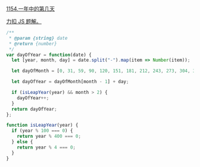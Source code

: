[1154.一年中的第几天](https://leetcode-cn.com/problems/day-of-the-year/submissions/)

[力扣 JS 题解。](https://github.com/GuYueJiaJie/blog/blob/master/%E7%AE%97%E6%B3%95%E4%B8%8E%E6%95%B0%E6%8D%AE%E7%BB%93%E6%9E%84/README.md)

```javascript
/**
 * @param {string} date
 * @return {number}
 */
var dayOfYear = function(date) {
  let [year, month, day] = date.split("-").map(item => Number(item));

  let dayOfMonth = [0, 31, 59, 90, 120, 151, 181, 212, 243, 273, 304, 334, 365];

  let dayOfYear = dayOfMonth[month - 1] + day;

  if (isLeapYear(year) && month > 2) {
    dayOfYear++;
  }
  return dayOfYear;
};

function isLeapYear(year) {
  if (year % 100 === 0) {
    return year % 400 === 0;
  } else {
    return year % 4 === 0;
  }
}
```
